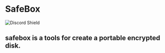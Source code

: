 # SafeBox

![Discord Shield](https://discordapp.com/api/guilds/988721780317384794/widget.png?style=banner2)

## safebox is a tools for create a portable encrypted disk.